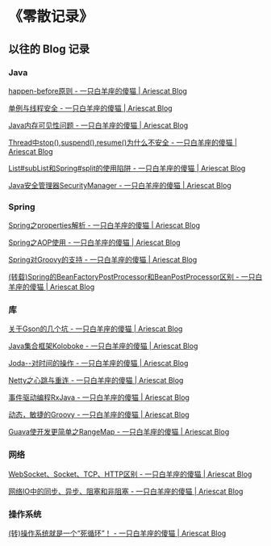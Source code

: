 # 《零散记录》





## 以往的 Blog 记录



### Java

[happen-before原则 - 一只白羊座的傻猫 | Ariescat Blog](https://ariescat.top/2021/01/14/happen-before原则/)

[单例与线程安全 - 一只白羊座的傻猫 | Ariescat Blog](https://ariescat.top/2020/06/30/单例与线程安全/)

[Java内存可见性问题 - 一只白羊座的傻猫 | Ariescat Blog](https://ariescat.top/2019/03/18/Java内存可见性问题/)

<a href="https://ariescat.top/2019/02/16/Thread中stop(),suspend(),resume()为什么不安全/" target="_blank">Thread中stop(),suspend(),resume()为什么不安全 - 一只白羊座的傻猫 | Ariescat Blog</a>

[List#subList和Spring#split的使用陷阱 - 一只白羊座的傻猫 | Ariescat Blog](https://ariescat.top/2019/02/15/List-subList和Spring-split的使用陷阱/)

[Java安全管理器SecurityManager - 一只白羊座的傻猫 | Ariescat Blog](https://ariescat.top/2019/01/28/Java安全管理器SecurityManager/)



### Spring

[Spring之properties解析 - 一只白羊座的傻猫 | Ariescat Blog](https://ariescat.top/2020/05/07/Spring之properties解析/)

[Spring之AOP使用 - 一只白羊座的傻猫 | Ariescat Blog](https://ariescat.top/2020/03/06/Spring之AOP使用/)

[Spring对Groovy的支持 - 一只白羊座的傻猫 | Ariescat Blog](https://ariescat.top/2020/03/04/Spring对Groovy的支持/)

<a href="https://ariescat.top/2019/03/19/(转载)Spring的BeanFactoryPostProcessor和BeanPostProcessor区别/" target="_blank">(转载)Spring的BeanFactoryPostProcessor和BeanPostProcessor区别 - 一只白羊座的傻猫 | Ariescat Blog</a>



### 库

[关于Gson的几个坑 - 一只白羊座的傻猫 | Ariescat Blog](https://ariescat.top/2020/03/12/关于Gson的几个坑/)

[Java集合框架Koloboke - 一只白羊座的傻猫 | Ariescat Blog](https://ariescat.top/2019/02/26/Java集合框架Koloboke/)

[Joda--对时间的操作 - 一只白羊座的傻猫 | Ariescat Blog](https://ariescat.top/2019/02/20/Joda-对时间的操作/)

[Netty之心跳与重连 - 一只白羊座的傻猫 | Ariescat Blog](https://ariescat.top/2019/01/30/Netty之心跳与重连/)

[事件驱动编程RxJava - 一只白羊座的傻猫 | Ariescat Blog](https://ariescat.top/2019/01/29/事件驱动编程RxJava/)

[动态，敏捷的Groovy - 一只白羊座的傻猫 | Ariescat Blog](https://ariescat.top/2019/01/24/动态-敏捷的Groovy/)

[Guava使开发更简单之RangeMap - 一只白羊座的傻猫 | Ariescat Blog](https://ariescat.top/2019/01/23/Guava使开发更简单之RangeMap/)



### 网络

[WebSocket、Socket、TCP、HTTP区别 - 一只白羊座的傻猫 | Ariescat Blog](https://ariescat.top/2019/03/07/WebSocket-Socket-TCP-HTTP区别/)

[网络IO中的同步、异步、阻塞和非阻塞 - 一只白羊座的傻猫 | Ariescat Blog](https://ariescat.top/2019/02/14/网络IO中的同步-异步-阻塞和非阻塞/)



### 操作系统

[(转)操作系统就是一个“死循环”！ - 一只白羊座的傻猫 | Ariescat Blog](https://ariescat.top/2021/09/19/操作系统就是一个-死循环/)